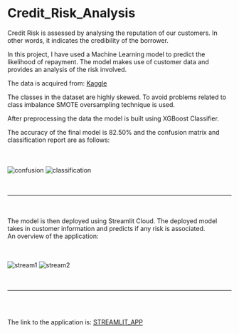 # Credit_Risk_Analysis
Credit Risk is assessed by analysing the reputation of our customers. In other words, it indicates the credibility of the borrower.  

In this project, I have used a Machine Learning model to predict the likelihood of repayment.
The model makes use of customer data and provides an analysis of the risk involved.  

The data is acquired from: [Kaggle](https://www.kaggle.com/datasets/ppb00x/credit-risk-customers)  

The classes in the dataset are highly skewed. To avoid problems related to class imbalance SMOTE oversampling technique is used. 

After preprocessing the data the model is built using XGBoost Classifier.  

The accuracy of the final model is 82.50% and the confusion matrix and classification report are as follows:  
&nbsp;<br>
&nbsp;<br>
&nbsp;<br>
![confusion](https://github.com/ISHA-2112/Credit_Risk_Analysis/assets/89999331/554a85ba-f40d-496b-bcb3-f50aada95fc4)
![classification](https://github.com/ISHA-2112/Credit_Risk_Analysis/assets/89999331/cb54f28b-fdd7-450b-aaf3-69aefe8825a7)
&nbsp;<br>
&nbsp;<br>
&nbsp;<br>
<hr>
&nbsp;<br>
&nbsp;<br>
The model is then deployed using Streamlit Cloud.  
The deployed model takes in customer information and predicts if any risk is associated.  
&nbsp;<br>  
An overview of the application:    
&nbsp;<br>
&nbsp;<br>
&nbsp;<br>  

![stream1](https://github.com/ISHA-2112/Credit_Risk_Analysis/assets/89999331/e1f90fff-3039-4747-a4f0-52050f926477)
![stream2](https://github.com/ISHA-2112/Credit_Risk_Analysis/assets/89999331/0da5a567-bcf6-4688-b2aa-1f31fc992ec6)  
&nbsp;<br>
&nbsp;<br>
<hr>
&nbsp;<br>
&nbsp;<br>

The link to the application is: [STREAMLIT_APP](https://creditriskanalysis-isha-2112.streamlit.app/)
